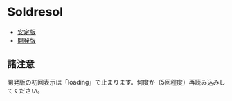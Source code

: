 # Soldresol

- [安定版](https://soundrabbit.github.io/soldoresol/)
- [開発版](https://soundrabbit.github.io/soldoresol/dev/)

##  諸注意

開発版の初回表示は「loading」で止まります。何度か（5回程度）再読み込みしてください。
